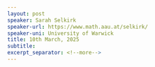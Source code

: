 ```yaml
---
layout: post
speaker: Sarah Selkirk
speaker-url: https://www.math.aau.at/selkirk/
speaker-uni: University of Warwick
title: 10th March, 2025
subtitle:
excerpt_separator: <!--more-->
---
```


<!--more-->
